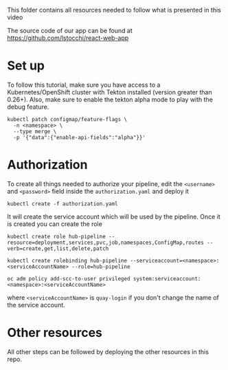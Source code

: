 This folder contains all resources needed to follow what is presented in this video <url>

The source code of our app can be found at https://github.com/lstocchi/react-web-app

# Set up

To follow this tutorial, make sure you have access to a Kubernetes/OpenShift cluster with Tekton installed (version greater than 0.26+).
Also, make sure to enable the tekton alpha mode to play with the debug feature.

```
kubectl patch configmap/feature-flags \
  -n <namespace> \
  --type merge \
  -p '{"data":{"enable-api-fields":"alpha"}}'
```

# Authorization

To create all things needed to authorize your pipeline, edit the `<username>` and `<password>` field inside the `authorization.yaml` and deploy it

`kubectl create -f authorization.yaml`

It will create the service account which will be used by the pipeline. 
Once it is created you can create the role 

```
kubectl create role hub-pipeline --resource=deployment,services,pvc,job,namespaces,ConfigMap,routes --verb=create,get,list,delete,patch

kubectl create rolebinding hub-pipeline --serviceaccount=<namespace>:<serviceAccountName> --role=hub-pipeline

oc adm policy add-scc-to-user privileged system:serviceaccount:<namespace>:<serviceAccountName>
```

where `<serviceAccountName>` is `quay-login` if you don't change the name of the service account.

# Other resources

All other steps can be followed by deploying the other resources in this repo.